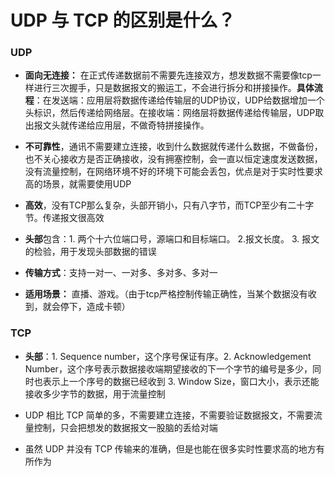 # UDP 与 TCP 的区别是什么？
### UDP
- **面向无连接：** 在正式传递数据前不需要先连接双方，想发数据不需要像tcp一样进行三次握手，只是数据报文的搬运工，不会进行拆分和拼接操作。**具体流程**：在发送端：应用层将数据传递给传输层的UDP协议，UDP给数据增加一个头标识，然后传递给网络层。在接收端：网络层将数据传递给传输层，UDP取出报文头就传递给应用层，不做奇特拼接操作。

- **不可靠性**，通讯不需要建立连接，收到什么数据就传递什么数据，不做备份，也不关心接收方是否正确接收，没有拥塞控制，会一直以恒定速度发送数据，没有流量控制，在网络环境不好的环境下可能会丢包，优点是对于实时性要求高的场景，就需要使用UDP

- **高效**，没有TCP那么复杂，头部开销小，只有八字节，而TCP至少有二十字节。传递报文很高效

- **头部**包含：1. 两个十六位端口号，源端口和目标端口。 2.报文长度。 3. 报文的检验，用于发现头部数据的错误

- **传输方式**：支持一对一、一对多、多对多、多对一

- **适用场景：** 直播、游戏。（由于tcp严格控制传输正确性，当某个数据没有收到，就会停下，造成卡顿）



### TCP
- **头部**：1. Sequence number，这个序号保证有序。2. Acknowledgement Number，这个序号表示数据接收端期望接收的下一个字节的编号是多少，同时也表示上一个序号的数据已经收到 3. Window Size，窗口大小，表示还能接收多少字节的数据，用于流量控制






- UDP 相比 TCP 简单的多，不需要建立连接，不需要验证数据报文，不需要流量控制，只会把想发的数据报文一股脑的丢给对端
- 虽然 UDP 并没有 TCP 传输来的准确，但是也能在很多实时性要求高的地方有所作为